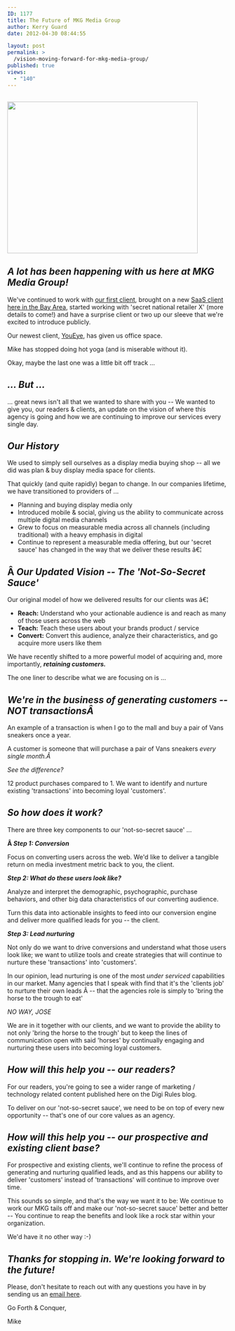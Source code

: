 ```yaml
---
ID: 1177
title: The Future of MKG Media Group
author: Kerry Guard
date: 2012-04-30 08:44:55

layout: post
permalink: >
  /vision-moving-forward-for-mkg-media-group/
published: true
views:
  - "140"
---
```

<h2><img class="aligncenter  wp-image-1178" title="future" src="http://mkgmediagroup.com/wp-content/uploads/2012/04/future.jpeg" alt="" width="434" height="346" /></h2>
<h2><em>A lot has been happening with us here at MKG Media Group!</em></h2>
We've continued to work with <a href="http://box.com" target="_blank">our first client</a>, brought on a new <a href="http://youeye.com" target="_blank">SaaS client here in the Bay Area</a>, started working with 'secret national retailer X' (more details to come!) and have a surprise client or two up our sleeve that we're excited to introduce publicly.

Our newest client, <a href="http://youeye.com" target="_blank">YouEye</a>, has given us office space.

Mike has stopped doing hot yoga (and is miserable without it).

Okay, maybe the last one was a little bit off track ...
<h2><em>... But ...</em></h2>
... great news isn't all that we wanted to share with you -- We wanted to give you, our readers &amp; clients, an update on the vision of where this agency is going and how we are continuing to improve our services every single day.
<h2><strong><em>Our History</em></strong></h2>
We used to simply sell ourselves as a display media buying shop -- all we did was plan &amp; buy display media space for clients.

That quickly (and quite rapidly) began to change. In our companies lifetime, we have transitioned to providers of ...
<ul>
	<li>Planning and buying display media only</li>
	<li>Introduced mobile &amp; social, giving us the ability to communicate across multiple digital media channels</li>
	<li>Grew to focus on measurable media across all channels (including traditional) with a heavy emphasis in digital</li>
	<li>Continue to represent a measurable media offering, but our 'secret sauce' has changed in the way that we deliver these results â€¦</li>
</ul>
<h2>Â <strong><em>Our Updated Vision -- The 'Not-So-Secret Sauce'</em></strong></h2>
Our original model of how we delivered results for our clients was â€¦
<ul>
	<li><strong>Reach:</strong> Understand who your actionable audience is and reach as many of those users across the web</li>
	<li><strong>Teach:</strong> Teach these users about your brands product / service</li>
	<li><strong>Convert:</strong> Convert this audience, analyze their characteristics, and go acquire more users like them</li>
</ul>
We have recently shifted to a more powerful model of acquiring and, more importantly, <em><strong>retaining customers.</strong></em>

The one liner to describe what we are focusing on is ...
<h2><strong><em>We're in the business of generating customers -- NOT transactionsÂ </em></strong></h2>
An example of a transaction is when I go to the mall and buy a pair of Vans sneakers once a year.

A customer is someone that will purchase a pair of Vans sneakers <em>every single month.Â </em>

<em>See the difference?</em>

12 product purchases compared to 1. We want to identify and nurture existing 'transactions' into becoming loyal 'customers'.
<h2><strong><em>So how does it work?</em></strong></h2>
There are three key components to our 'not-so-secret sauce' ...

<strong>Â <em>Step 1: Conversion</em></strong>

Focus on converting users across the web. We'd like to deliver a tangible return on media investment metric back to you, the client.

<strong><em>Step 2: What do these users look like?</em></strong>

Analyze and interpret the demographic, psychographic, purchase behaviors, and other big data characteristics of our converting audience.

Turn this data into actionable insights to feed into our conversion engine and deliver more qualified leads for you -- the client.

<strong><em>Step 3: Lead nurturing</em></strong>

Not only do we want to drive conversions and understand what those users look like; we want to utilize tools and create strategies that will continue to nurture these 'transactions' into 'customers'.

In our opinion, lead nurturing is one of the most <em>under serviced </em>capabilities in our market. Many agencies that I speak with find that it's the 'clients job' to nurture their own leads Â -- that the agencies role is simply to 'bring the horse to the trough to eat'

<em>NO WAY, JOSE</em>

We are in it together with our clients, and we want to provide the ability to not only 'bring the horse to the trough' but to keep the lines of communication open with said 'horses' by continually engaging and nurturing these users into becoming loyal customers.
<h2><strong><em>How will this help you -- our readers?</em></strong></h2>
For our readers, you're going to see a wider range of marketing / technology related content published here on the Digi Rules blog.

To deliver on our 'not-so-secret sauce', we need to be on top of every new opportunity -- that's one of our core values as an agency.
<h2><strong><em>How will this help you -- our prospective and existing client base?</em></strong></h2>
For prospective and existing clients, we'll continue to refine the process of generating and nurturing qualified leads, and as this happens our ability to deliver 'customers' instead of 'transactions' will continue to improve over time.

This sounds so simple, and that's the way we want it to be: We continue to work our MKG tails off and make our 'not-so-secret sauce' better and better -- You continue to reap the benefits and look like a rock star within your organization.

We'd have it no other way :-)
<h2><strong><em>Thanks for stopping in. We're looking forward to the future!</em></strong></h2>
Please, don't hesitate to reach out with any questions you have in by sending us an <a href="http://mkgmediagroup.com/contact-us" target="_blank">email here</a>.

Go Forth &amp; Conquer,

Mike

&nbsp;

&nbsp;